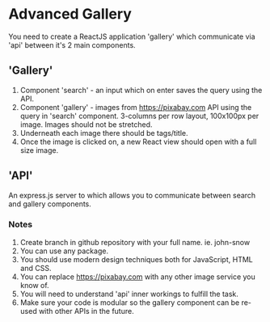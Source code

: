 # Advanced Gallery
You need to create a ReactJS application 'gallery' which communicate via 'api' between it's 2 main components.

## 'Gallery'
1. Component 'search' - an input which on enter saves the query using the API.
2. Component 'gallery' - images from https://pixabay.com API using the query in 
   'search' component. 3-columns per row layout, 100x100px per image. Images should not be stretched. 
3. Underneath each image there should be tags/title. 
4. Once the image is clicked on, a new React view should open with a full size image.

## 'API'
An express.js server to which allows you to communicate between search and gallery components.

### Notes
1. Create branch in github repository with your full name. ie. john-snow
2. You can use any package.
3. You should use modern design techniques both for JavaScript, HTML and CSS.
4. You can replace https://pixabay.com with any other image service you know of.
5. You will need to understand 'api' inner workings to fulfill the task.
6. Make sure your code is modular so the gallery component can be re-used with other APIs in the future.